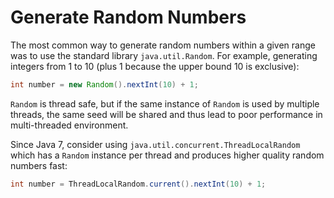 # Generate Random Numbers

The most common way to generate random numbers within a given range was to use the standard library `java.util.Random`. For example, generating integers from 1 to 10 (plus 1 because the upper bound 10 is exclusive):

```java
int number = new Random().nextInt(10) + 1;
```

`Random` is thread safe, but if the same instance of `Random` is used by multiple threads, the same seed will be shared and thus lead to poor performance in multi-threaded environment.

Since Java 7, consider using `java.util.concurrent.ThreadLocalRandom` which has a `Random` instance per thread and produces higher quality random numbers fast:

```java
int number = ThreadLocalRandom.current().nextInt(10) + 1;
```

